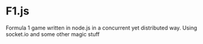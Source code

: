 F1.js
=====

Formula 1 game written in node.js in a concurrent yet distributed way. Using socket.io and some other magic stuff